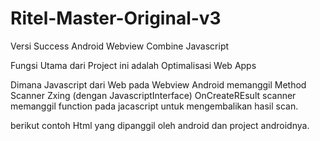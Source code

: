 # Ritel-Master-Original-v3
Versi Success Android Webview Combine Javascript

Fungsi Utama dari Project ini adalah Optimalisasi Web Apps

Dimana Javascript dari Web pada Webview Android memanggil Method Scanner Zxing (dengan JavascriptInterface)
OnCreateREsult scanner memanggil function pada jacascript untuk mengembalikan hasil scan.

berikut contoh Html yang dipanggil oleh android dan project androidnya.
